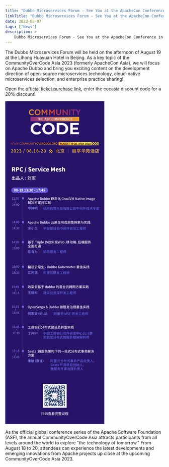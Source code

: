 ```yaml
---
title: "Dubbo Microservices Forum - See You at the ApacheCon Conference in Beijing on August 19"
linkTitle: "Dubbo Microservices Forum - See You at the ApacheCon Conference in Beijing on August 19"
date: 2023-08-07
tags: ["News"]
description: >
    Dubbo Microservices Forum - See You at the ApacheCon Conference in Beijing on August 19!
---
```


The Dubbo Microservices Forum will be held on the afternoon of August 19 at the Lihong Huayuan Hotel in Beijing. As a key topic of the CommunityOverCode Asia 2023 (formerly ApacheCon Asia), we will focus on Apache Dubbo and bring you exciting content on the development direction of open-source microservices technology, cloud-native microservices selection, and enterprise practice sharing!

Open the [official ticket purchase link](https://www.bagevent.com/event/cocasia-2023), enter the cocasia discount code for a 20% discount!

![apachecon-rpc-schedule](/imgs/blog/2023/8/apachecon/apachecon-rpc-schedule.png)

As the official global conference series of the Apache Software Foundation (ASF), the annual CommunityOverCode Asia attracts participants from all levels around the world to explore "the technology of tomorrow." From August 18 to 20, attendees can experience the latest developments and emerging innovations from Apache projects up close at the upcoming CommunityOverCode Asia 2023.

